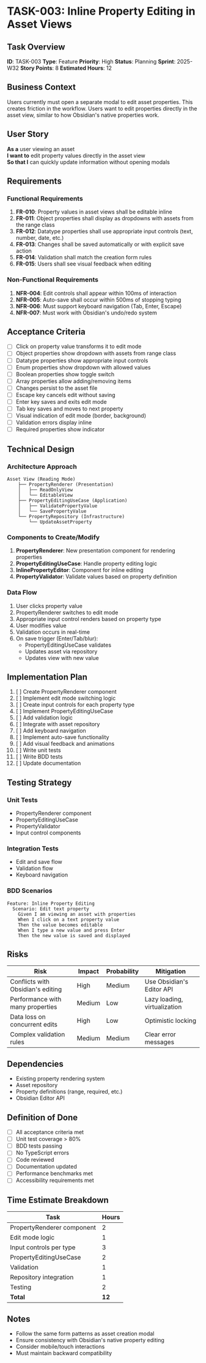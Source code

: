 # TASK-003: Inline Property Editing in Asset Views

## Task Overview
**ID**: TASK-003
**Type**: Feature
**Priority**: High
**Status**: Planning
**Sprint**: 2025-W32
**Story Points**: 8
**Estimated Hours**: 12

## Business Context
Users currently must open a separate modal to edit asset properties. This creates friction in the workflow. Users want to edit properties directly in the asset view, similar to how Obsidian's native properties work.

## User Story
**As a** user viewing an asset  
**I want to** edit property values directly in the asset view  
**So that I** can quickly update information without opening modals  

## Requirements

### Functional Requirements
1. **FR-010**: Property values in asset views shall be editable inline
2. **FR-011**: Object properties shall display as dropdowns with assets from the range class
3. **FR-012**: Datatype properties shall use appropriate input controls (text, number, date, etc.)
4. **FR-013**: Changes shall be saved automatically or with explicit save action
5. **FR-014**: Validation shall match the creation form rules
6. **FR-015**: Users shall see visual feedback when editing

### Non-Functional Requirements
1. **NFR-004**: Edit controls shall appear within 100ms of interaction
2. **NFR-005**: Auto-save shall occur within 500ms of stopping typing
3. **NFR-006**: Must support keyboard navigation (Tab, Enter, Escape)
4. **NFR-007**: Must work with Obsidian's undo/redo system

## Acceptance Criteria
- [ ] Click on property value transforms it to edit mode
- [ ] Object properties show dropdown with assets from range class
- [ ] Datatype properties show appropriate input controls
- [ ] Enum properties show dropdown with allowed values
- [ ] Boolean properties show toggle switch
- [ ] Array properties allow adding/removing items
- [ ] Changes persist to the asset file
- [ ] Escape key cancels edit without saving
- [ ] Enter key saves and exits edit mode
- [ ] Tab key saves and moves to next property
- [ ] Visual indication of edit mode (border, background)
- [ ] Validation errors display inline
- [ ] Required properties show indicator

## Technical Design

### Architecture Approach
```
Asset View (Reading Mode)
    ├── PropertyRenderer (Presentation)
    │   ├── ReadOnlyView
    │   └── EditableView
    ├── PropertyEditingUseCase (Application)
    │   ├── ValidatePropertyValue
    │   └── SavePropertyValue
    └── PropertyRepository (Infrastructure)
        └── UpdateAssetProperty
```

### Components to Create/Modify
1. **PropertyRenderer**: New presentation component for rendering properties
2. **PropertyEditingUseCase**: Handle property editing logic
3. **InlinePropertyEditor**: Component for inline editing
4. **PropertyValidator**: Validate values based on property definition

### Data Flow
1. User clicks property value
2. PropertyRenderer switches to edit mode
3. Appropriate input control renders based on property type
4. User modifies value
5. Validation occurs in real-time
6. On save trigger (Enter/Tab/blur):
   - PropertyEditingUseCase validates
   - Updates asset via repository
   - Updates view with new value

## Implementation Plan
1. [ ] Create PropertyRenderer component
2. [ ] Implement edit mode switching logic
3. [ ] Create input controls for each property type
4. [ ] Implement PropertyEditingUseCase
5. [ ] Add validation logic
6. [ ] Integrate with asset repository
7. [ ] Add keyboard navigation
8. [ ] Implement auto-save functionality
9. [ ] Add visual feedback and animations
10. [ ] Write unit tests
11. [ ] Write BDD tests
12. [ ] Update documentation

## Testing Strategy

### Unit Tests
- PropertyRenderer component
- PropertyEditingUseCase
- PropertyValidator
- Input control components

### Integration Tests
- Edit and save flow
- Validation flow
- Keyboard navigation

### BDD Scenarios
```gherkin
Feature: Inline Property Editing
  Scenario: Edit text property
    Given I am viewing an asset with properties
    When I click on a text property value
    Then the value becomes editable
    When I type a new value and press Enter
    Then the new value is saved and displayed
```

## Risks
| Risk | Impact | Probability | Mitigation |
|------|--------|-------------|------------|
| Conflicts with Obsidian's editing | High | Medium | Use Obsidian's Editor API |
| Performance with many properties | Medium | Low | Lazy loading, virtualization |
| Data loss on concurrent edits | High | Low | Optimistic locking |
| Complex validation rules | Medium | Medium | Clear error messages |

## Dependencies
- Existing property rendering system
- Asset repository
- Property definitions (range, required, etc.)
- Obsidian Editor API

## Definition of Done
- [ ] All acceptance criteria met
- [ ] Unit test coverage > 80%
- [ ] BDD tests passing
- [ ] No TypeScript errors
- [ ] Code reviewed
- [ ] Documentation updated
- [ ] Performance benchmarks met
- [ ] Accessibility requirements met

## Time Estimate Breakdown
| Task | Hours |
|------|-------|
| PropertyRenderer component | 2 |
| Edit mode logic | 1 |
| Input controls per type | 3 |
| PropertyEditingUseCase | 2 |
| Validation | 1 |
| Repository integration | 1 |
| Testing | 2 |
| **Total** | **12** |

## Notes
- Follow the same form patterns as asset creation modal
- Ensure consistency with Obsidian's native property editing
- Consider mobile/touch interactions
- Must maintain backward compatibility